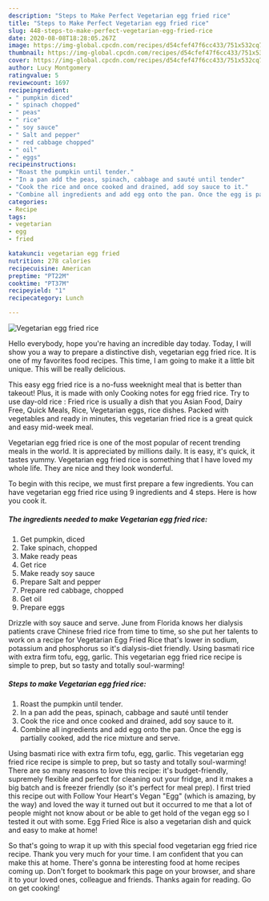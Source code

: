 ```yaml
---
description: "Steps to Make Perfect Vegetarian egg fried rice"
title: "Steps to Make Perfect Vegetarian egg fried rice"
slug: 448-steps-to-make-perfect-vegetarian-egg-fried-rice
date: 2020-08-08T18:28:05.267Z
image: https://img-global.cpcdn.com/recipes/d54cfef47f6cc433/751x532cq70/vegetarian-egg-fried-rice-recipe-main-photo.jpg
thumbnail: https://img-global.cpcdn.com/recipes/d54cfef47f6cc433/751x532cq70/vegetarian-egg-fried-rice-recipe-main-photo.jpg
cover: https://img-global.cpcdn.com/recipes/d54cfef47f6cc433/751x532cq70/vegetarian-egg-fried-rice-recipe-main-photo.jpg
author: Lucy Montgomery
ratingvalue: 5
reviewcount: 1697
recipeingredient:
- " pumpkin diced"
- " spinach chopped"
- " peas"
- " rice"
- " soy sauce"
- " Salt and pepper"
- " red cabbage chopped"
- " oil"
- " eggs"
recipeinstructions:
- "Roast the pumpkin until tender."
- "In a pan add the peas, spinach, cabbage and sauté until tender"
- "Cook the rice and once cooked and drained, add soy sauce to it."
- "Combine all ingredients and add egg onto the pan. Once the egg is partially cooked, add the rice mixture and serve."
categories:
- Recipe
tags:
- vegetarian
- egg
- fried

katakunci: vegetarian egg fried 
nutrition: 278 calories
recipecuisine: American
preptime: "PT22M"
cooktime: "PT37M"
recipeyield: "1"
recipecategory: Lunch

---
```



![Vegetarian egg fried rice](https://img-global.cpcdn.com/recipes/d54cfef47f6cc433/751x532cq70/vegetarian-egg-fried-rice-recipe-main-photo.jpg)

Hello everybody, hope you're having an incredible day today. Today, I will show you a way to prepare a distinctive dish, vegetarian egg fried rice. It is one of my favorites food recipes. This time, I am going to make it a little bit unique. This will be really delicious.

This easy egg fried rice is a no-fuss weeknight meal that is better than takeout! Plus, it is made with only Cooking notes for egg fried rice. Try to use day-old rice : Fried rice is usually a dish that you Asian Food, Dairy Free, Quick Meals, Rice, Vegetarian eggs, rice dishes. Packed with vegetables and ready in minutes, this vegetarian fried rice is a great quick and easy mid-week meal.

Vegetarian egg fried rice is one of the most popular of recent trending meals in the world. It is appreciated by millions daily. It is easy, it's quick, it tastes yummy. Vegetarian egg fried rice is something that I have loved my whole life. They are nice and they look wonderful.


To begin with this recipe, we must first prepare a few ingredients. You can have vegetarian egg fried rice using 9 ingredients and 4 steps. Here is how you cook it.

<!--inarticleads1-->

##### The ingredients needed to make Vegetarian egg fried rice:

1. Get  pumpkin, diced
1. Take  spinach, chopped
1. Make ready  peas
1. Get  rice
1. Make ready  soy sauce
1. Prepare  Salt and pepper
1. Prepare  red cabbage, chopped
1. Get  oil
1. Prepare  eggs


Drizzle with soy sauce and serve. June from Florida knows her dialysis patients crave Chinese fried rice from time to time, so she put her talents to work on a recipe for Vegetarian Egg Fried Rice that&#39;s lower in sodium, potassium and phosphorus so it&#39;s dialysis-diet friendly. Using basmati rice with extra firm tofu, egg, garlic. This vegetarian egg fried rice recipe is simple to prep, but so tasty and totally soul-warming! 

<!--inarticleads2-->

##### Steps to make Vegetarian egg fried rice:

1. Roast the pumpkin until tender.
1. In a pan add the peas, spinach, cabbage and sauté until tender
1. Cook the rice and once cooked and drained, add soy sauce to it.
1. Combine all ingredients and add egg onto the pan. Once the egg is partially cooked, add the rice mixture and serve.


Using basmati rice with extra firm tofu, egg, garlic. This vegetarian egg fried rice recipe is simple to prep, but so tasty and totally soul-warming! There are so many reasons to love this recipe: it&#39;s budget-friendly, supremely flexible and perfect for cleaning out your fridge, and it makes a big batch and is freezer friendly (so it&#39;s perfect for meal prep). I first tried this recipe out with Follow Your Heart&#39;s Vegan &#34;Egg&#34; (which is amazing, by the way) and loved the way it turned out but it occurred to me that a lot of people might not know about or be able to get hold of the vegan egg so I tested it out with some. Egg Fried Rice is also a vegetarian dish and quick and easy to make at home! 

So that's going to wrap it up with this special food vegetarian egg fried rice recipe. Thank you very much for your time. I am confident that you can make this at home. There's gonna be interesting food at home recipes coming up. Don't forget to bookmark this page on your browser, and share it to your loved ones, colleague and friends. Thanks again for reading. Go on get cooking!
